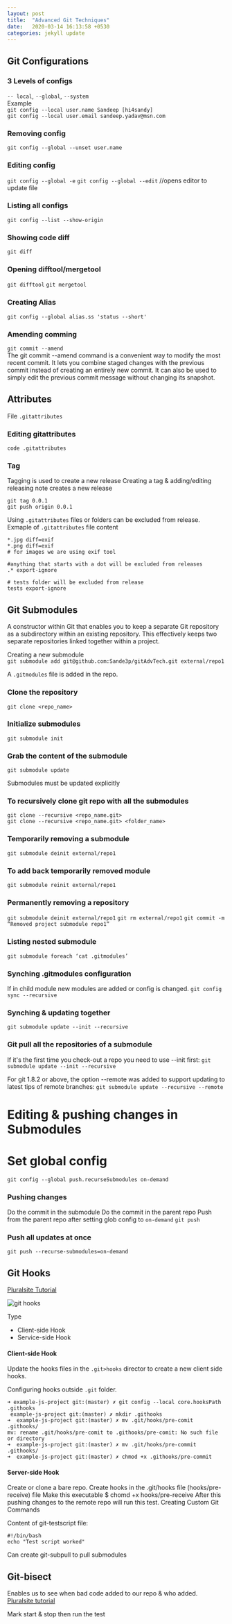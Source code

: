 ```yaml
---
layout: post
title:  "Advanced Git Techniques"
date:   2020-03-14 16:13:58 +0530
categories: jekyll update
---
```

## Git Configurations
### 3 Levels of configs
`-- local`, `--global`, `--system`  
Example  
`git config --local user.name Sandeep [hi4sandy]`  
`git config --local user.email sandeep.yadav@msn.com`

### Removing config
`git config --global --unset user.name`

### Editing config
`git config --global -e`
`git config --global --edit`  //opens editor to update file

### Listing all configs
`git config --list --show-origin`

### Showing code diff
`git diff`

### Opening difftool/mergetool
`git difftool`
`git mergetool`

### Creating Alias
`git config --global alias.ss 'status --short'`

### Amending comming
`git commit --amend`  
The git commit --amend command is a convenient way to modify the most recent commit. It lets you combine staged changes with the previous commit instead of creating an entirely new commit. It can also be used to simply edit the previous commit message without changing its snapshot.

## Attributes
File `.gitattributes`  
### Editing gitattributes
`code .gitattributes`

### Tag
Tagging is used to create a new release
Creating a tag & adding/editing releasing note creates a new release
```
git tag 0.0.1
git push origin 0.0.1
```

Using `.gitattributes` files or folders can be excluded from release.
Exmaple of `.gitattributes` file content
```
*.jpg diff=exif
*.png diff=exif
# for images we are using exif tool

#anything that starts with a dot will be excluded from releases
.* export-ignore

# tests folder will be excluded from release
tests export-ignore
```

## Git Submodules
A constructor within Git that enables you to keep a separate Git repository as a subdirectory within an existing repository. This effectively keeps two separate repositories linked together within a project.

Creating a new submodule  
`git submodule add git@github.com:Sande3p/gitAdvTech.git external/repo1`

A `.gitmodules` file is added in the repo.

### Clone the repository 
`git clone <repo_name>`

### Initialize submodules
`git submodule init`

### Grab the content of the submodule
`git submodule update`

Submodules must be updated explicitly

### To recursively clone git repo with all the submodules
```
git clone --recursive <repo_name.git> 
git clone --recursive <repo_name.git> <folder_name>
```


### Temporarily removing a submodule
`git submodule deinit external/repo1`

### To add back temporarily removed module
`git submodule reinit external/repo1`

### Permanently removing a repository
`git submodule deinit external/repo1`
`git rm external/repo1`
`git commit -m “Removed project submodule repo1”`

### Listing nested submodule
`git submodule foreach ‘cat .gitmodules’`

### Synching .gitmodules configuration 
If in child module new modules are added or config is changed.
`git config sync --recursive`

### Synching & updating together
`git submodule update --init --recursive`


### Git pull all the repositories of a submodule
If it's the first time you check-out a repo you need to use --init first: 
`git submodule update --init --recursive`

For git 1.8.2 or above, the option --remote was added to support updating to latest tips of remote branches:
`git submodule update --recursive --remote`


# Editing & pushing changes in Submodules

# Set global config
`git config --global push.recurseSubmodules on-demand`

### Pushing changes
Do the commit in the submodule 
Do the commit in the parent repo
Push from the parent repo after setting glob config to `on-demand`
`git push`


### Push all updates at once
`git push --recurse-submodules=on-demand`

## Git Hooks
[Pluralsite Tutorial](https://app.pluralsight.com/course-player?clipId=87423554-2d43-4852-9e23-ac13885cce12)

![git hooks](https://lh6.googleusercontent.com/KCWSXU6tklxnJ3sjqLMAtb12WQBqQUTRWqVcNli8a373PJi4hCSCbCJ2eAYKYeU9qpl-ajuPEbHn2XuKMsBmDaewWgzMBY8WynWh7lvdSt5KkAXRfe0UNySjdpk5h3MH3XjuAXcg)

Type
- Client-side Hook
- Service-side Hook

#### Client-side Hook

Update the hooks files in the `.git>hooks` director to create a new client side hooks.

Configuring hooks outside `.git` folder.
```
➜ example-js-project git:(master) ✗ git config --local core.hooksPath .githooks
 example-js-project git:(master) ✗ mkdir .githooks
➜  example-js-project git:(master) ✗ mv .git/hooks/pre-comit .githooks/
mv: rename .git/hooks/pre-comit to .githooks/pre-comit: No such file or directory
➜  example-js-project git:(master) ✗ mv .git/hooks/pre-commit .githooks/
➜  example-js-project git:(master) ✗ chmod +x .githooks/pre-commit 
```

#### Server-side Hook
Create or clone a bare repo.
Create hooks in the .git/hooks file (hooks/pre-receive) file
Make this executable $ chomd +x hooks/pre-receive
After this pushing changes to the remote repo will run this test.
Creating Custom Git Commands


Content of git-testscript file:
```
#!/bin/bash
echo "Test script worked"
```

Can create git-subpull to pull submodules 

## Git-bisect
Enables us to see when bad code added to our repo & who added.  
[Pluralsite tutorial](https://app.pluralsight.com/course-player?clipId=b23cf86d-0947-471b-b5e4-d798c68b82e9)

Mark start & stop then run the test


